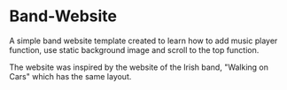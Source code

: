 # Band-Website

A simple band website template created to learn how to add music player function, use static background image and scroll to the top function. 

The website was inspired by the website of the Irish band, "Walking on Cars" which has the same layout. 
